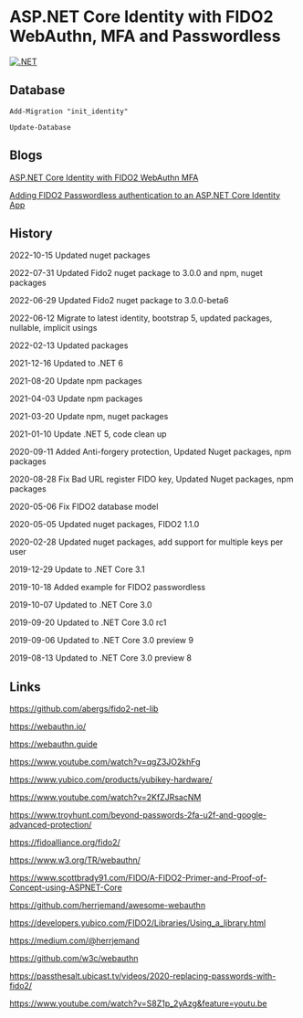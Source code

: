 # ASP.NET Core Identity with FIDO2 WebAuthn, MFA and Passwordless 

[![.NET](https://github.com/damienbod/AspNetCoreIdentityFido2Mfa/workflows/.NET/badge.svg)](https://github.com/damienbod/AspNetCoreIdentityFido2Mfa/actions?query=workflow%3A.NET)

## Database

```
Add-Migration "init_identity" 
```

```
Update-Database
```

## Blogs

[ASP.NET Core Identity with FIDO2 WebAuthn MFA](https://damienbod.com/2019/08/06/asp-net-core-identity-with-fido2-webauthn-mfa/)

[Adding FIDO2 Passwordless authentication to an ASP.NET Core Identity App](https://damienbod.com/2019/10/18/adding-fido2-passwordless-authentication-to-an-asp-net-core-identity-app/)

## History

2022-10-15 Updated nuget packages

2022-07-31 Updated Fido2 nuget package to 3.0.0 and npm, nuget packages

2022-06-29 Updated Fido2 nuget package to 3.0.0-beta6

2022-06-12 Migrate to latest identity, bootstrap 5, updated packages, nullable, implicit usings

2022-02-13 Updated packages

2021-12-16 Updated to .NET 6

2021-08-20 Update npm packages

2021-04-03 Update npm packages

2021-03-20 Update npm, nuget packages

2021-01-10 Update .NET 5, code clean up

2020-09-11 Added Anti-forgery protection, Updated Nuget packages, npm packages

2020-08-28 Fix Bad URL register FIDO key, Updated Nuget packages, npm packages

2020-05-06 Fix FIDO2 database model

2020-05-05 Updated nuget packages, FIDO2 1.1.0

2020-02-28 Updated nuget packages, add support for multiple keys per user

2019-12-29 Update to .NET Core 3.1

2019-10-18 Added example for FIDO2 passwordless

2019-10-07 Updated to .NET Core 3.0

2019-09-20 Updated to .NET Core 3.0 rc1

2019-09-06 Updated to .NET Core 3.0 preview 9

2019-08-13 Updated to .NET Core 3.0 preview 8

## Links

https://github.com/abergs/fido2-net-lib

https://webauthn.io/

https://webauthn.guide

https://www.youtube.com/watch?v=qgZ3JO2khFg

https://www.yubico.com/products/yubikey-hardware/

https://www.youtube.com/watch?v=2KfZJRsacNM

https://www.troyhunt.com/beyond-passwords-2fa-u2f-and-google-advanced-protection/

https://fidoalliance.org/fido2/

https://www.w3.org/TR/webauthn/

https://www.scottbrady91.com/FIDO/A-FIDO2-Primer-and-Proof-of-Concept-using-ASPNET-Core

https://github.com/herrjemand/awesome-webauthn

https://developers.yubico.com/FIDO2/Libraries/Using_a_library.html

https://medium.com/@herrjemand

https://github.com/w3c/webauthn

https://passthesalt.ubicast.tv/videos/2020-replacing-passwords-with-fido2/

https://www.youtube.com/watch?v=S8Z1p_2yAzg&feature=youtu.be
